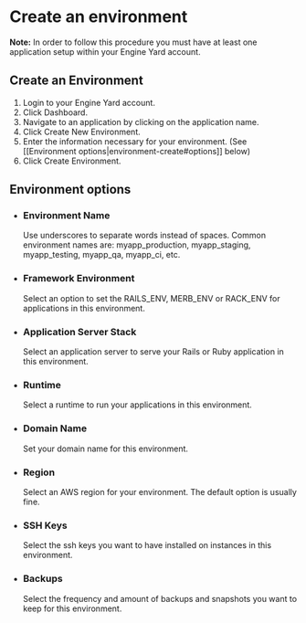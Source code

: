# Create an environment

<b>Note:</b> In order to follow this procedure you must have at least one
application setup within your Engine Yard account.

## Create an Environment

  1. Login to your Engine Yard account.
  2. Click Dashboard.
  3. Navigate to an application by clicking on the application name.
  4. Click Create New Environment.
  5. Enter the information necessary for your environment. (See [[Environment options|environment-create#options]] below)
  6. Click Create Environment.

<h2 id="options"> Environment options</h2>

  * ### Environment Name
    Use underscores to separate words instead of spaces.  Common environment names are: myapp_production, myapp_staging, myapp_testing, myapp_qa, myapp_ci, etc.
  
  * ### Framework Environment
    Select an option to set the RAILS_ENV, MERB_ENV or RACK_ENV for applications in this environment.
  
  * ### Application Server Stack
    Select an application server to serve your Rails or Ruby application in this environment.
    
  * ### Runtime
    Select a runtime to run your applications in this environment.
    
  * ### Domain Name
    Set your domain name for this environment.
    
  * ### Region
    Select an AWS region for your environment. The default option is usually fine.
    
  * ### SSH Keys
    Select the ssh keys you want to have installed on instances in this environment.
    
  * ### Backups
    Select the frequency and amount of backups and snapshots you want to keep for this environment.
